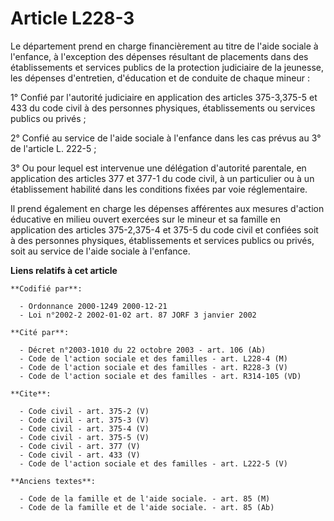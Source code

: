# Article L228-3

Le département prend en charge financièrement au titre de l'aide sociale à l'enfance, à l'exception des dépenses résultant de
placements dans des établissements et services publics de la protection judiciaire de la jeunesse, les dépenses d'entretien,
d'éducation et de conduite de chaque mineur : 

1° Confié par l'autorité judiciaire en application des articles 375-3,375-5 et 433 du code civil à des personnes physiques,
établissements ou services publics ou privés ; 

2° Confié au service de l'aide sociale à l'enfance dans les cas prévus au 3° de l'article L. 222-5 ; 

3° Ou pour lequel est intervenue une délégation d'autorité parentale, en application des articles 377 et 377-1 du code civil,
à un particulier ou à un établissement habilité dans les conditions fixées par voie réglementaire. 

Il prend également en charge les dépenses afférentes aux mesures d'action éducative en milieu ouvert exercées sur le mineur
et sa famille en application des articles 375-2,375-4 et 375-5 du code civil et confiées soit à des personnes physiques,
établissements et services publics ou privés, soit au service de l'aide sociale à l'enfance.

**Liens relatifs à cet article**

	**Codifié par**:

	  - Ordonnance 2000-1249 2000-12-21
	  - Loi n°2002-2 2002-01-02 art. 87 JORF 3 janvier 2002

	**Cité par**:

	  - Décret n°2003-1010 du 22 octobre 2003 - art. 106 (Ab)
	  - Code de l'action sociale et des familles - art. L228-4 (M)
	  - Code de l'action sociale et des familles - art. R228-3 (V)
	  - Code de l'action sociale et des familles - art. R314-105 (VD)

	**Cite**:

	  - Code civil - art. 375-2 (V)
	  - Code civil - art. 375-3 (V)
	  - Code civil - art. 375-4 (V)
	  - Code civil - art. 375-5 (V)
	  - Code civil - art. 377 (V)
	  - Code civil - art. 433 (V)
	  - Code de l'action sociale et des familles - art. L222-5 (V)

	**Anciens textes**:

	  - Code de la famille et de l'aide sociale. - art. 85 (M)
	  - Code de la famille et de l'aide sociale. - art. 85 (Ab)
